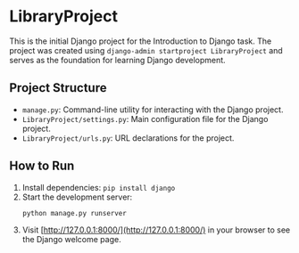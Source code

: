 # LibraryProject

This is the initial Django project for the Introduction to Django task. The project was created using `django-admin startproject LibraryProject` and serves as the foundation for learning Django development.

## Project Structure
- `manage.py`: Command-line utility for interacting with the Django project.
- `LibraryProject/settings.py`: Main configuration file for the Django project.
- `LibraryProject/urls.py`: URL declarations for the project.

## How to Run
1. Install dependencies: `pip install django`
2. Start the development server:
   ```
   python manage.py runserver
   ```
3. Visit [http://127.0.0.1:8000/](http://127.0.0.1:8000/) in your browser to see the Django welcome page.
